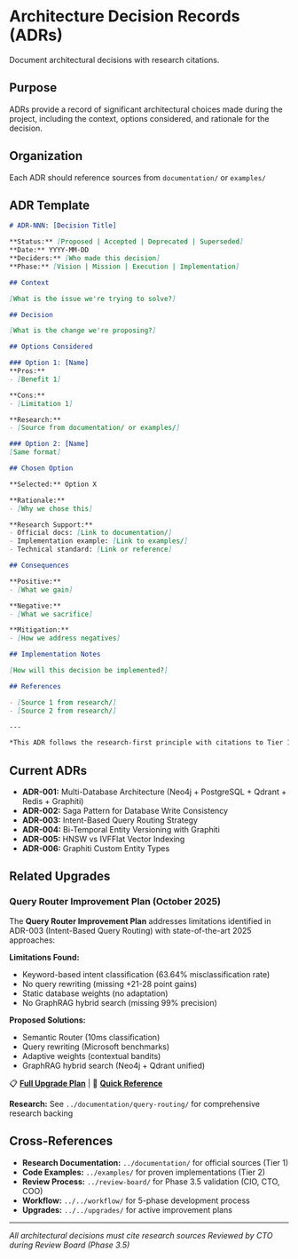# Architecture Decision Records (ADRs)

Document architectural decisions with research citations.

## Purpose

ADRs provide a record of significant architectural choices made during the project, including the context, options considered, and rationale for the decision.

## Organization

Each ADR should reference sources from `documentation/` or `examples/`

## ADR Template

```markdown
# ADR-NNN: [Decision Title]

**Status:** [Proposed | Accepted | Deprecated | Superseded]
**Date:** YYYY-MM-DD
**Deciders:** [Who made this decision]
**Phase:** [Vision | Mission | Execution | Implementation]

## Context

[What is the issue we're trying to solve?]

## Decision

[What is the change we're proposing?]

## Options Considered

### Option 1: [Name]
**Pros:**
- [Benefit 1]

**Cons:**
- [Limitation 1]

**Research:**
- [Source from documentation/ or examples/]

### Option 2: [Name]
[Same format]

## Chosen Option

**Selected:** Option X

**Rationale:**
- [Why we chose this]

**Research Support:**
- Official docs: [Link to documentation/]
- Implementation example: [Link to examples/]
- Technical standard: [Link or reference]

## Consequences

**Positive:**
- [What we gain]

**Negative:**
- [What we sacrifice]

**Mitigation:**
- [How we address negatives]

## Implementation Notes

[How will this decision be implemented?]

## References

- [Source 1 from research/]
- [Source 2 from research/]

---

*This ADR follows the research-first principle with citations to Tier 1-3 sources*
```

## Current ADRs

- **ADR-001:** Multi-Database Architecture (Neo4j + PostgreSQL + Qdrant + Redis + Graphiti)
- **ADR-002:** Saga Pattern for Database Write Consistency
- **ADR-003:** Intent-Based Query Routing Strategy
- **ADR-004:** Bi-Temporal Entity Versioning with Graphiti
- **ADR-005:** HNSW vs IVFFlat Vector Indexing
- **ADR-006:** Graphiti Custom Entity Types

## Related Upgrades

### Query Router Improvement Plan (October 2025)

The **Query Router Improvement Plan** addresses limitations identified in ADR-003 (Intent-Based Query Routing) with state-of-the-art 2025 approaches:

**Limitations Found:**
- Keyword-based intent classification (63.64% misclassification rate)
- No query rewriting (missing +21-28 point gains)
- Static database weights (no adaptation)
- No GraphRAG hybrid search (missing 99% precision)

**Proposed Solutions:**
- Semantic Router (10ms classification)
- Query rewriting (Microsoft benchmarks)
- Adaptive weights (contextual bandits)
- GraphRAG hybrid search (Neo4j + Qdrant unified)

📋 **[Full Upgrade Plan](../../upgrades/query-router/IMPROVEMENT-PLAN.md)** | 🚀 **[Quick Reference](../../upgrades/query-router/README.md)**

**Research:** See `../documentation/query-routing/` for comprehensive research backing

## Cross-References

- **Research Documentation:** `../documentation/` for official sources (Tier 1)
- **Code Examples:** `../examples/` for proven implementations (Tier 2)
- **Review Process:** `../review-board/` for Phase 3.5 validation (CIO, CTO, COO)
- **Workflow:** `../../workflow/` for 5-phase development process
- **Upgrades:** `../../upgrades/` for active improvement plans

---

*All architectural decisions must cite research sources*
*Reviewed by CTO during Review Board (Phase 3.5)*
